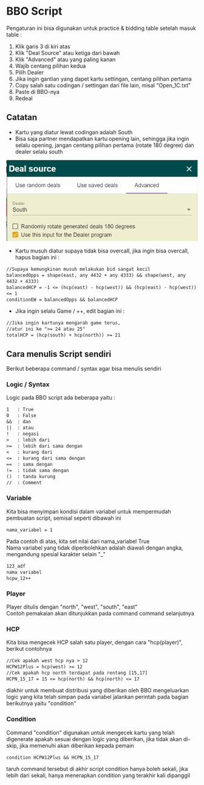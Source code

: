 # BBO Script

Pengaturan ini bisa digunakan untuk practice & bidding table
setelah masuk table :
1. Klik garis 3 di kiri atas
2. Klik "Deal Source" atau ketiga dari bawah
3. Klik "Advanced" atau yang paling kanan
4. Wajib centang pilihan kedua
5. Pilih Dealer
6. Jika ingin gantian yang dapet kartu settingan, centang pilihan pertama
7. Copy salah satu codingan / settingan dari file lain, misal "Open_1C.txt"
8. Paste di BBO-nya
9. Redeal

## Catatan
- Kartu yang diatur lewat codingan adalah South
- Bisa saja partner mendapatkan kartu opening lain, sehingga jika ingin selalu opening,
	jangan centang pilihan pertama (rotate 180 degree) dan dealer selalu south
<img src="images/random_180_off_south.jpg">

- Kartu musuh diatur supaya tidak bisa overcall, jika ingin bisa overcall, hapus bagian ini :
```
//Supaya kemungkinan musuh melakukan bid sangat kecil
balancedOpps = shape(east, any 4432 + any 4333) && shape(west, any 4432 + 4333)
balancedHCP = -1 <= (hcp(east) - hcp(west)) && (hcp(east) - hcp(west)) <= 1
conditionEW = balancedOpps && balancedHCP
```
- Jika ingin selalu Game / ++, edit bagian ini :
```
//Jika ingin kartunya mengarah game terus, 
//atur ini ke ">= 24 atau 25"
totalHCP = (hcp(south) + hcp(north)) >= 21
```




## Cara menulis Script sendiri
Berikut beberapa command / syntax agar bisa menulis sendiri

### Logic / Syntax
Logic pada BBO script ada beberapa yaitu :
```
1   : True
0   : False
&&  : dan
||  : atau
!   : negasi
>   : lebih dari
>=  : lebih dari sama dengan
<   : kurang dari
<=  : kurang dari sama dengan
==  : sama dengan
!=  : tidak sama dengan
()  : tanda kurung
//  : Comment
```

### Variable
Kita bisa menyimpan kondisi dalam variabel untuk mempermudah pembuatan script, semisal seperti dibawah ini
```
nama_variabel = 1
```
Pada contoh di atas, kita set nilai dari nama_variabel True
<br>
Nama variabel yang tidak diperbolehkan adalah diawali dengan angka, mengandung spesial karakter selain "_"
```
123_adf
nama variabel
hcpw_12++
```

### Player
Player ditulis dengan "north", "west", "south", "east"
<br>
Contoh pemakaian akan ditunjukkan pada command command selanjutnya

### HCP
Kita bisa mengecek HCP salah satu player, dengan cara "hcp(player)", berikut contohnya
```
//Cek apakah west hcp nya > 12
HCPW12Plus = hcp(west) >= 12
//Cek apakah hcp north terdapat pada rentang [15,17]
HCPN_15_17 = 15 <= hcp(north) && hcp(north) <= 17
```
diakhir untuk membuat distribusi yang diberikan oleh BBO mengeluarkan logic yang kita telah simpan pada variabel jalankan perintah pada bagian berikutnya yaitu "condition"

### Condition
Command "condition" digunakan untuk mengecek kartu yang telah digenerate apakah sesuai dengan logic yang diberikan, jika tidak akan di-skip, jika memenuhi akan diberikan kepada pemain
```
condition HCPW12Plus && HCPN_15_17
```
taruh command tersebut di akhir script
condition hanya boleh sekali, jika lebih dari sekali, hanya menerapkan condition yang terakhir kali dipanggil



